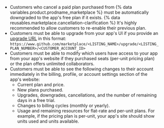 - Customers who cancel a paid plan purchased from {% data variables.product.prodname_marketplace %} must be automatically downgraded to the app's free plan if it exists. {% data reusables.marketplace.cancellation-clarification %} It's highly recommended to allow customers to re-enable their previous plan.
- Customers must be able to upgrade from your app's UI if you provide an [upgrade URL](/marketplace/integrating-with-the-github-marketplace-api/upgrading-and-downgrading-plans/#about-upgrade-urls) in this format: `https://www.github.com/marketplace/<LISTING_NAME>/upgrade/<LISTING_PLAN_NUMBER>/<CUSTOMER_ACCOUNT_ID>`
- Customers must be able to modify which users have access to your app from your app's website if they purchased seats (per-unit pricing plan) or the plan offers unlimited collaborators.
- Customers must be able to see the following changes to their account immediately in the billing, profile, or account settings section of the app's website:
  - Current plan and price.
  - New plans purchased.
  - Upgrades, downgrades, cancellations, and the number of remaining days in a free trial.
  - Changes to billing cycles (monthly or yearly).
  - Usage and remaining resources for flat-rate and per-unit plans. For example, if the pricing plan is per-unit, your app's site should show units used and units available.

